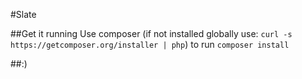 #Slate

##Get it running
Use composer (if not installed globally use: `curl -s https://getcomposer.org/installer | php`) to run `composer install`

##:)
